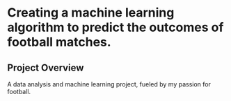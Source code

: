 # Creating a machine learning algorithm to predict the outcomes of football matches. 

## Project Overview

A data analysis and machine learning project, fueled by my passion for football. 
